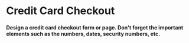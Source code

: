 # Credit Card Checkout

#### Design a credit card checkout form or page. Don't forget the important elements such as the numbers, dates, security numbers, etc.